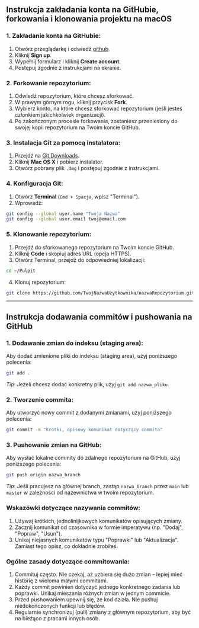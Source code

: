 ## Instrukcja zakładania konta na GitHubie, forkowania i klonowania projektu na macOS

### 1. Zakładanie konta na GitHubie:
1. Otwórz przeglądarkę i odwiedź [github](https://github.com/).
2. Kliknij **Sign up**.
3. Wypełnij formularz i kliknij **Create account**.
4. Postępuj zgodnie z instrukcjami na ekranie.

### 2. Forkowanie repozytorium:
1. Odwiedź repozytorium, które chcesz sforkować.
2. W prawym górnym rogu, kliknij przycisk **Fork**.
3. Wybierz konto, na które chcesz sforkować repozytorium (jeśli jesteś członkiem jakichkolwiek organizacji).
4. Po zakończonym procesie forkowania, zostaniesz przeniesiony do swojej kopii repozytorium na Twoim koncie GitHub.

### 3. Instalacja Git za pomocą instalatora:
1. Przejdź na [Git Downloads](https://git-scm.com/downloads).
2. Kliknij **Mac OS X** i pobierz instalator.
3. Otwórz pobrany plik `.dmg` i postępuj zgodnie z instrukcjami.

### 4. Konfiguracja Git:
1. Otwórz **Terminal** (`Cmd + Spacja`, wpisz "Terminal").
2. Wprowadź:

```bash
git config --global user.name "Twoja Nazwa"
git config --global user.email twoj@email.com
```

### 5. Klonowanie repozytorium:
1. Przejdź do sforkowanego repozytorium na Twoim koncie GitHub.
2. Kliknij **Code** i skopiuj adres URL (opcja HTTPS).
3. Otwórz Terminal, przejdź do odpowiedniej lokalizacji:

```bash
cd ~/Pulpit
```

4. Klonuj repozytorium:

```bash
git clone https://github.com/TwojNazwaUzytkownika/nazwaRepozytorium.git
```

---
## Instrukcja dodawania commitów i pushowania na GitHub

### 1. Dodawanie zmian do indeksu (staging area):
Aby dodać zmienione pliki do indeksu (staging area), użyj poniższego polecenia:

```bash
git add .
```

*Tip*: Jeżeli chcesz dodać konkretny plik, użyj `git add nazwa_pliku`.

### 2. Tworzenie commita:
Aby utworzyć nowy commit z dodanymi zmianami, użyj poniższego polecenia:

```bash
git commit -m "Krótki, opisowy komunikat dotyczący commita"
```

### 3. Pushowanie zmian na GitHub:
Aby wysłać lokalne commity do zdalnego repozytorium na GitHub, użyj poniższego polecenia:

```bash
git push origin nazwa_branch
```

*Tip*: Jeśli pracujesz na głównej branch, zastąp `nazwa_branch` przez `main` lub `master` w zależności od nazewnictwa w twoim repozytorium.

### Wskazówki dotyczące nazywania commitów:
1. Używaj krótkich, jednolinijkowych komunikatów opisujących zmiany.
2. Zacznij komunikat od czasownika w formie imperatywu (np. "Dodaj", "Popraw", "Usun").
3. Unikaj niejasnych komunikatów typu "Poprawki" lub "Aktualizacja". Zamiast tego opisz, co dokładnie zrobiłeś.

### Ogólne zasady dotyczące commitowania:
1. Commituj często. Nie czekaj, aż uzbiera się dużo zmian – lepiej mieć historię z wieloma małymi commitami.
2. Każdy commit powinien dotyczyć jednego konkretnego zadania lub poprawki. Unikaj mieszania różnych zmian w jednym commicie.
3. Przed pushowaniem upewnij się, że kod działa. Nie pushuj niedokończonych funkcji lub błędów.
4. Regularnie synchronizuj (pull) zmiany z głównym repozytorium, aby być na bieżąco z pracami innych osób.
